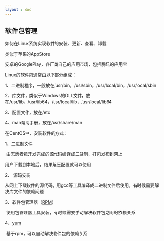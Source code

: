 ```yaml
---
layout : doc
---
```

## 软件包管理

如何在Linux系统实现软件的安装、更新、查看、卸载

类似于苹果的AppStore

安卓的GooglePlay，各厂商自己的应用市场，包括腾讯的应用宝

Linux的软件包通常由以下部分组成：

1、二进制程序，一般放在/usr/bin，/usr/sbin，/usr/local/bin，/usr/local/sbin

2、库文件，类似于Windows的DLL文件，放在/usr/lib，/usr/lib64，/usr/local/lib，/usr/local/lib64

3、配置文件，放在/etc

4、man帮助手册，放在/usr/share/man

在CentOS中，安装软件的方式：

1、二进制文件

​	由志愿者把开发完成的源代码编译成二进制，打包发布到网上

用户下载到本地后，结果解压配置就可以使用

2、 源码安装

​	从网上下载软件的源代码，用gcc等工具编译成二进制文件后使用，有时候需要解决库文件的依赖问题

3、软件包管理器（[RPM](./RPM)）

​	使用包管理器工具安装，有时候需要手动解决软件包之间的依赖关系

4、[yum](./yum)

​	基于rpm，可以自动解决软件包的依赖关系
